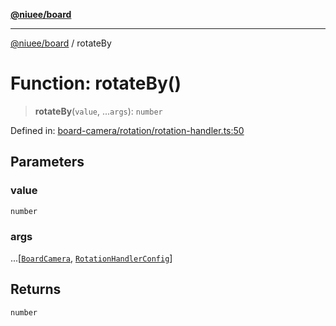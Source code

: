 [**@niuee/board**](../README.md)

***

[@niuee/board](../globals.md) / rotateBy

# Function: rotateBy()

> **rotateBy**(`value`, ...`args`): `number`

Defined in: [board-camera/rotation/rotation-handler.ts:50](https://github.com/niuee/board/blob/e6c1edcccf6525a0cc9088782c7c4653e837f533/src/board-camera/rotation/rotation-handler.ts#L50)

## Parameters

### value

`number`

### args

...\[[`BoardCamera`](../interfaces/BoardCamera.md), [`RotationHandlerConfig`](../type-aliases/RotationHandlerConfig.md)\]

## Returns

`number`
